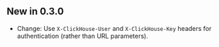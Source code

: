 ## New in 0.3.0

* Change: Use `X-ClickHouse-User` and `X-ClickHouse-Key` headers for authentication (rather than URL parameters).
